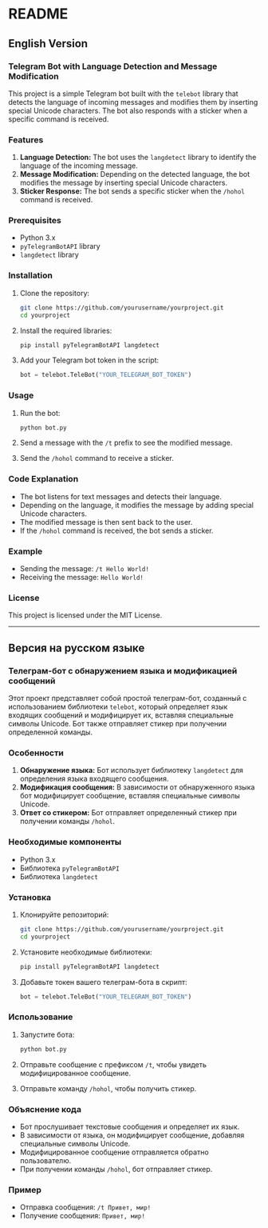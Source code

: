# README

## English Version

### Telegram Bot with Language Detection and Message Modification

This project is a simple Telegram bot built with the `telebot` library that detects the language of incoming messages and modifies them by inserting special Unicode characters. The bot also responds with a sticker when a specific command is received.

### Features

1. **Language Detection:** The bot uses the `langdetect` library to identify the language of the incoming message.
2. **Message Modification:** Depending on the detected language, the bot modifies the message by inserting special Unicode characters.
3. **Sticker Response:** The bot sends a specific sticker when the `/hohol` command is received.

### Prerequisites

- Python 3.x
- `pyTelegramBotAPI` library
- `langdetect` library

### Installation

1. Clone the repository:
    ```bash
    git clone https://github.com/yourusername/yourproject.git
    cd yourproject
    ```

2. Install the required libraries:
    ```bash
    pip install pyTelegramBotAPI langdetect
    ```

3. Add your Telegram bot token in the script:
    ```python
    bot = telebot.TeleBot("YOUR_TELEGRAM_BOT_TOKEN")
    ```

### Usage

1. Run the bot:
    ```bash
    python bot.py
    ```

2. Send a message with the `/t` prefix to see the modified message.
3. Send the `/hohol` command to receive a sticker.

### Code Explanation

- The bot listens for text messages and detects their language.
- Depending on the language, it modifies the message by adding special Unicode characters.
- The modified message is then sent back to the user.
- If the `/hohol` command is received, the bot sends a sticker.

### Example

- Sending the message: `/t Hello World!`
- Receiving the message: `H​e​l​l​o​ ​W​o​r​l​d​!`

### License

This project is licensed under the MIT License.

---

## Версия на русском языке

### Телеграм-бот с обнаружением языка и модификацией сообщений

Этот проект представляет собой простой телеграм-бот, созданный с использованием библиотеки `telebot`, который определяет язык входящих сообщений и модифицирует их, вставляя специальные символы Unicode. Бот также отправляет стикер при получении определенной команды.

### Особенности

1. **Обнаружение языка:** Бот использует библиотеку `langdetect` для определения языка входящего сообщения.
2. **Модификация сообщения:** В зависимости от обнаруженного языка бот модифицирует сообщение, вставляя специальные символы Unicode.
3. **Ответ со стикером:** Бот отправляет определенный стикер при получении команды `/hohol`.

### Необходимые компоненты

- Python 3.x
- Библиотека `pyTelegramBotAPI`
- Библиотека `langdetect`

### Установка

1. Клонируйте репозиторий:
    ```bash
    git clone https://github.com/yourusername/yourproject.git
    cd yourproject
    ```

2. Установите необходимые библиотеки:
    ```bash
    pip install pyTelegramBotAPI langdetect
    ```

3. Добавьте токен вашего телеграм-бота в скрипт:
    ```python
    bot = telebot.TeleBot("YOUR_TELEGRAM_BOT_TOKEN")
    ```

### Использование

1. Запустите бота:
    ```bash
    python bot.py
    ```

2. Отправьте сообщение с префиксом `/t`, чтобы увидеть модифицированное сообщение.
3. Отправьте команду `/hohol`, чтобы получить стикер.

### Объяснение кода

- Бот прослушивает текстовые сообщения и определяет их язык.
- В зависимости от языка, он модифицирует сообщение, добавляя специальные символы Unicode.
- Модифицированное сообщение отправляется обратно пользователю.
- При получении команды `/hohol`, бот отправляет стикер.

### Пример

- Отправка сообщения: `/t Привет, мир!`
- Получение сообщения: `П​р​и​в​е​т​,​ ​м​и​р​!`

